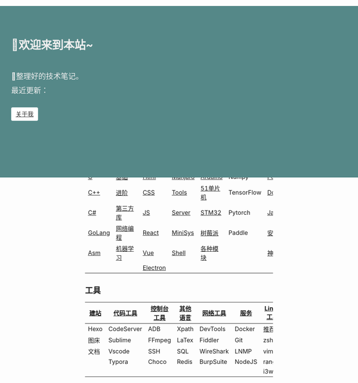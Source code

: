 <!-- 
title: 小fのNote
layout: IndexLayout
visible: true
--> 

<style>
  .markdown {
    padding: 0 20px;
  }
  .jumbotron {
    position: absolute;
    background-color: #588;
    top: 56px;
    left: 0;
    right: 0;
    padding-top: 80px;
    min-height: 380px;
    color: #eee;
  }
  .jumbotron-block {
    min-height: 400px;
  }
  .jumbotron-warpper {
    max-width: 1200px;
    padding: 0 30px;
    margin: 0 auto;
  }
  .jumbotron-title {
    font-size: 30px;
    font-weight: bold;
    padding-bottom: 20px;
  }
  .jumbotron-des {
    font-size: 1.25rem;
    line-height: 1.5;
    font-weight: 300;
    margin-bottom: 30px;
    font-family: -apple-system, BlinkMacSystemFont, "Segoe UI", Roboto, "Helvetica Neue", Arial, sans-serif, "Apple Color Emoji", "Segoe UI Emoji", "Segoe UI Symbol";
  }
  .jumbotron .jumbotron-btn {
    display: inline-block;
    color: #333;
    font-weight: 500;
    text-align: center;
    white-space: nowrap;
    vertical-align: middle;
    user-select: none;
    background-color: #fff;
    padding: .375rem .75rem;
    font-size: 1rem;
    line-height: 1.5;
    border-radius: .25rem;
    transition: color .15s ease-in-out, background-color .15s ease-in-out, border-color .15s ease-in-out, box-shadow .15s ease-in-out;
  }
  .jumbotron-btn:hover {
    background-color: #bbb;
    color: #333;
  }
  .jumbotron-btn:focus {
    outline: 0;
    box-shadow: 0 0 0 0.2rem rgba(255, 255, 255, 0.25);
  }
  .pre {
    font-family:monospace;
    margin-top: 8px;
  }
  #active {
    color: #ffffb8;
  }

</style>
<div class="jumbotron">
  <div class="jumbotron-warpper">
    <div class="jumbotron-title">🚄欢迎来到本站~</div>
    <div class="jumbotron-des">
      <br />
      🛴整理好的技术笔记。
      <br/> 
      <div class="pre"> 
      最近更新：<span id="active"></span>
      </div>
    </div>
    <a class="jumbotron-btn" href="#/Home/About">关于我</a>
</div>
</div>
<div class="jumbotron-block"> </div>



| [PL](#/C)               | [Python](#/Python)                  | [前端](#/Web)                | [Linux](#/Linux)              | [硬件](#/HardWare/)            | [深度学习](#/DeepLearn) | 其他                               |
| ----------------------- | ----------------------------------- | ---------------------------- | ----------------------------- | ------------------------------ | ----------------------- | ---------------------------------- |
| [C](#/C)                | [基础](#/Python/1.Basic)            | [Html](#/Web/1.HTML)         | [Manjaro](#/Linux/Manjaro)    | [Arduino](#/HardWare/Arduino)  | Numpy                   | [PowerShell](#/Command/PowerShell) |
| [C++](#/C)              | [进阶](#/Python/2.Advance)          | [CSS](#/Web/2.CSS)           | [Tools](#/Linux/Tools)        | [51单片机](#/HardWare/51MCU)   | TensorFlow              | [Dos](#/Command/Dos)               |
| [C#](#/C/CSharp)        | [第三方库](#/Python/3.Package)      | [JS](#/Web/3.JS)             | [Server](#/Command/Server)    | [STM32](#/HardWare/STM32)      | Pytorch                 | [Java](#/Other/Java)               |
| [GoLang](#/Golang)      | [网络编程](#/Python/6.Network)      | [React](#/Web/5.React)       | [MiniSys](#/Linux/MakeSystem) | [树莓派](#/HardWare/Raspberry) | Paddle                  | [安全](#/Security/)                |
| [Asm](#/Security/Crack) | [机器学习](#/Python/8.Intelligence) | [Vue](#/Web/4.Vue)           | [Shell](#/Linux)              | [各种模块](#/HardWare/EleMod)  |                         | [神经网络](#/DeepLearn)            |
|                         |                                     | [Electron](#/Web/7.Electron) |                               |                                |                         |                                    |

## 工具

| [建站](#/Others/Blog) | [代码工具](#/Tools/Code) | [控制台工具](#/Tools/Console) | [其他语言](#/Others/Language) | [网络工具](#/Tools/Network) | [服务](#/Command/Server) | [Linux工具](#/linux/Tools) |
| --------------------- | ------------------------ | ----------------------------- | ----------------------------- | --------------------------- | ------------------------ | -------------------------- |
| Hexo                  | CodeServer               | ADB                           | Xpath                         | DevTools                    | Docker                   | [推荐](#/Linux)            |
| 图床                  | Sublime                  | FFmpeg                        | LaTex                         | Fiddler                     | Git                      | zsh                        |
| 文档                  | Vscode                   | SSH                           | SQL                           | WireShark                   | LNMP                     | vim                        |
|                       | Typora                   | Choco                         | Redis                         | BurpSuite                   | NodeJS                   | ranger                     |
|                       |                          |                               |                               |                             |                          | i3wm                       |

